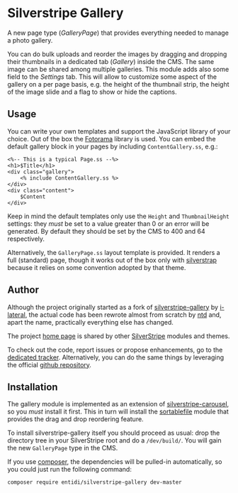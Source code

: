 Silverstripe Gallery
====================

A new page type (_GalleryPage_) that provides everything needed to
manage a photo gallery.

You can do bulk uploads and reorder the images by dragging and dropping
their thumbnails in a dedicated tab (_Gallery_) inside the CMS. The same
image can be shared among multiple galleries. This module adds also some
field to the _Settings_ tab. This will allow to customize some aspect of
the gallery on a per page basis, e.g. the height of the thumbnail strip,
the height of the image slide and a flag to show or hide the captions.

Usage
-----

You can write your own templates and support the JavaScript library of
your choice. Out of the box the [Fotorama](http://fotorama.io/) library
is used. You can embed the default gallery block in your pages by
including `ContentGallery.ss`, e.g.:

    <%-- This is a typical Page.ss --%>
    <h1>$Title</h1>
    <div class="gallery">
        <% include ContentGallery.ss %>
    </div>
    <div class="content">
        $Content
    </div>

Keep in mind the default templates only use the `Height` and
`ThumbnailHeight` settings: they *must* be set to a value greater than 0
or an error will be generated. By default they should be set by the CMS
to 400 and 64 respectively.

Alternatively, the `GalleryPage.ss` layout template is provided. It
renders a full (standard) page, though it works out of the box only with
[silverstrap](http://dev.entidi.com/p/silverstrap/) because it relies on
some convention adopted by that theme.

Author
------

Although the project originally started as a fork of
[silverstripe-gallery](https://github.com/i-lateral/silverstripe-gallery)
by [i-lateral](http://www.i-lateral.com/), the actual code has been
rewrote almost from scratch by [ntd](mailto:ntd@entidi.it) and, apart
the name, practically everything else has changed.

The project [home page](http://silverstripe.entidi.com/) is shared by
other [SilverStripe](http://www.silverstripe.org/) modules and themes.

To check out the code, report issues or propose enhancements, go to the
[dedicated tracker](http://dev.entidi.com/p/silverstripe-gallery).
Alternatively, you can do the same things by leveraging the official
[github repository](https://github.com/ntd/silverstripe-gallery).

Installation
------------

The gallery module is implemented as an extension of
[silverstripe-carousel](https://github.com/ntd/silverstripe-carousel),
so you *must* install it first. This in turn will install the
[sortablefile](https://github.com/bummzack/sortablefile) module that
provides the drag and drop reordering feature.

To install silverstripe-gallery itself you should proceed as usual:
drop the directory tree in your SilverStripe root and do a
`/dev/build/`. You will gain the new `GalleryPage` type in the CMS.

If you use [composer](https://getcomposer.org/), the dependencies will
be pulled-in automatically, so you could just run the following command:

    composer require entidi/silverstripe-gallery dev-master
